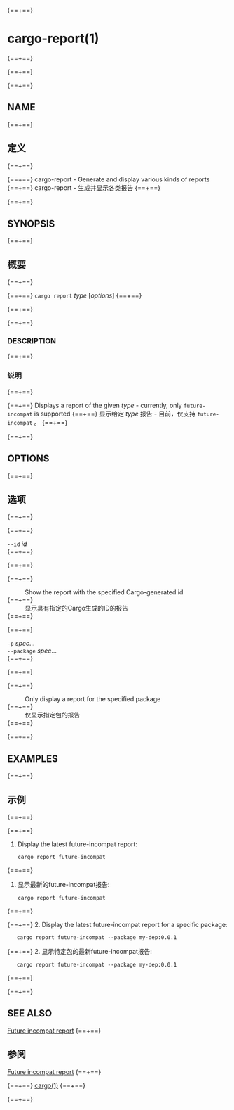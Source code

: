 {==+==}
# cargo-report(1)
{==+==}

{==+==}


{==+==}
## NAME
{==+==}
## 定义
{==+==}


{==+==}
cargo-report - Generate and display various kinds of reports
{==+==}
cargo-report - 生成并显示各类报告
{==+==}


{==+==}
## SYNOPSIS
{==+==}
## 概要
{==+==}


{==+==}
`cargo report` _type_ [_options_]
{==+==}

{==+==}


{==+==}
### DESCRIPTION
{==+==}
### 说明
{==+==}


{==+==}
Displays a report of the given _type_ - currently, only `future-incompat` is supported
{==+==}
显示给定 _type_ 报告 - 目前，仅支持 `future-incompat` 。
{==+==}


{==+==}
## OPTIONS
{==+==}
## 选项
{==+==}


{==+==}
<dt class="option-term" id="option-cargo-report---id"><a class="option-anchor" href="#option-cargo-report---id"></a><code>--id</code> <em>id</em></dt>
{==+==}

{==+==}


{==+==}
<dd class="option-desc">Show the report with the specified Cargo-generated id</dd>
{==+==}
<dd class="option-desc">显示具有指定的Cargo生成的ID的报告</dd>
{==+==}


{==+==}
<dt class="option-term" id="option-cargo-report--p"><a class="option-anchor" href="#option-cargo-report--p"></a><code>-p</code> <em>spec</em>...</dt>
<dt class="option-term" id="option-cargo-report---package"><a class="option-anchor" href="#option-cargo-report---package"></a><code>--package</code> <em>spec</em>...</dt>
{==+==}

{==+==}


{==+==}
<dd class="option-desc">Only display a report for the specified package</dd>
{==+==}
<dd class="option-desc">仅显示指定包的报告</dd>
{==+==}


{==+==}
## EXAMPLES
{==+==}
## 示例
{==+==}


{==+==}
1. Display the latest future-incompat report:

       cargo report future-incompat
{==+==}
1. 显示最新的future-incompat报告:

       cargo report future-incompat
{==+==}


{==+==}
2. Display the latest future-incompat report for a specific package:

       cargo report future-incompat --package my-dep:0.0.1
{==+==}
2. 显示特定包的最新future-incompat报告:

       cargo report future-incompat --package my-dep:0.0.1
{==+==}


{==+==}
## SEE ALSO
[Future incompat report](../reference/future-incompat-report.html)
{==+==}
## 参阅
[Future incompat report](../reference/future-incompat-report.html)
{==+==}


{==+==}
[cargo(1)](cargo.html)
{==+==}

{==+==}